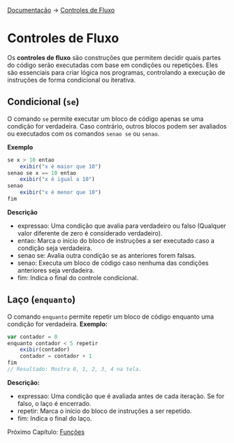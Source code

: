 [Documentação](README.md) -> [Controles de Fluxo](#)

# Controles de Fluxo
Os **controles de fluxo** são construções que permitem decidir quais partes do código serão executadas com base em condições ou repetições.
Eles são essenciais para criar lógica nos programas, controlando a execução de instruções de forma condicional ou iterativa.

## Condicional (`se`)
O comando `se` permite executar um bloco de código apenas se uma condição for verdadeira. Caso contrário, outros blocos podem ser avaliados ou executados com os comandos `senao se` ou `senao`.

**Exemplo**
```js
se x > 10 entao
    exibir("x é maior que 10")
senao se x == 10 entao
    exibir("x é igual a 10")
senao
    exibir("x é menor que 10")
fim
```
**Descrição**
- expressao: Uma condição que avalia para verdadeiro ou falso (Qualquer valor diferente de zero é considerado verdadeiro).
- entao: Marca o início do bloco de instruções a ser executado caso a condição seja verdadeira.
- senao se: Avalia outra condição se as anteriores forem falsas.
- senao: Executa um bloco de código caso nenhuma das condições anteriores seja verdadeira.
- fim: Indica o final do controle condicional.

## Laço (`enquanto`)
O comando `enquanto` permite repetir um bloco de código enquanto uma condição for verdadeira.
**Exemplo:**
```js
var contador = 0
enquanto contador < 5 repetir
    exibir(contador)
    contador = contador + 1
fim
// Resultado: Mostra 0, 1, 2, 3, 4 na tela.
```
**Descrição:**
- expressao: Uma condição que é avaliada antes de cada iteração. Se for falso, o laço é encerrado.
- repetir: Marca o início do bloco de instruções a ser repetido.
- fim: Indica o final do laço.

Próximo Capítulo: [Funções](funcoes.md)
